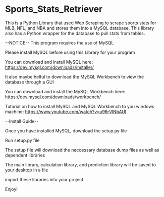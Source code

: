 # Sports_Stats_Retriever
This is a Python Library that used Web Scraping to scrape sports stats for MLB, NFL, and NBA and stores them into a MySQL database. This library also has a Python wrapper for the database to pull stats from tables. 

--NOTICE--
This program requires the use of MySQL

Please install MySQL before using this Library for your program

You can download and install MySQL here: https://dev.mysql.com/downloads/installer/

It also maybe helful to download the MySQL Workbench to view the database through a GUI

You can download and install the MySQL Workbench here: https://dev.mysql.com/downloads/workbench/

Tutorial on how to install MySQL and MySQL Workbench to you windows machine: https://www.youtube.com/watch?v=u96rVINbAUI

--Install Guide--

Once you have installed MySQL, download the setup.py file

Run setup.py file

The setup file will download the neccessary database dump files as well as dependent libraries

The main library, calculation library, and prediction library will be saved to your desktop in a file

import these libraries into your project

Enjoy!
